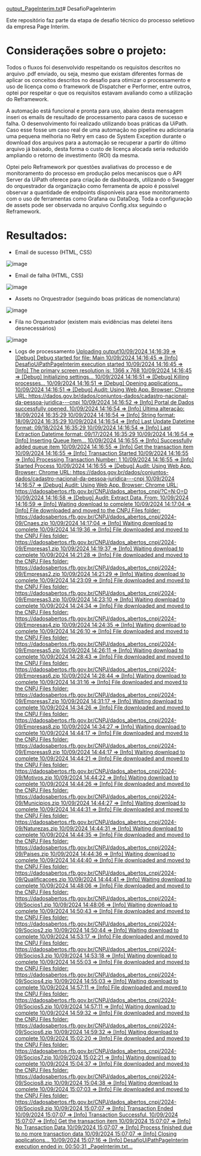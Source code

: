 [output_PageInterim.txt](https://github.com/user-attachments/files/17317281/output_PageInterim.txt)# DesafioPageInterim

Este repositório faz parte da etapa de desafio técnico do processo seletiovo da empresa Page Interim.

# Considerações sobre o projeto:

Todos o fluxos foi desenvolvido respeitando os requisitos descritos no arquivo .pdf enviado, ou seja, mesmo que existam diferentes formas de aplicar os conceitos descritos no desafio para otimizar o processamento e uso de licença como o framework de Dispatcher e Performer, entre outros, optei por respeitar o que os requisitos estavam avaliando como a utilização do Reframework.

A automação está funcional e pronta para uso, abaixo desta mensagem inseri os emails de resultado de processamento para casos de sucesso e falha. O desenvolvimento foi realizado utilizando boas práticas da UiPath. Caso esse fosse um caso real de uma automação no pipeline eu adicionaria uma pequena melhoria no Retry em caso de System Exception durante o download dos arquivos para a automação se recuperar a partir do último arquivo já baixado, desta forma o custo de licença alocada seria reduzido ampliando o retorno de investimento (ROI) da mesma. 

Optei pelo Reframework por questões avaliativas do processo e de monitoramento do processo em produção pelos mecaniscos que o API Server da UiPath oferece para criação de dashboards, utilizando o Swagger do orquestrador da organização como ferramenta de apoio é possível observar a quantidade de endpoints disponíveis para esse monitoramento com o uso de ferramentas como Grafana ou DataDog. Toda a configuração de assets pode ser observada no arquivo Config.xlsx seguindo o Reframework. 

# Resultados:

- Email de sucesso (HTML, CSS)

![image](https://github.com/user-attachments/assets/74f28080-10d4-4d05-a9e6-6b75f4612111)


- Email de falha (HTML, CSS)

![image](https://github.com/user-attachments/assets/49bea446-da5a-4caa-943f-f9d2c143517a)


- Assets no Orquestrador (seguindo boas práticas de nomenclatura)

![image](https://github.com/user-attachments/assets/94f6c3b7-55bc-432a-ba91-42967800a639)


- Fila no Orquestrador (existem mais evidências mas deletei itens desnecessários)

![image](https://github.com/user-attachments/assets/b2f166e1-bc15-4a13-812a-d784ddb9bfe4)


- Logs de processamento
[Uploading output10/09/2024 14:16:39 => [Debug] Debug started for file: Main
10/09/2024 14:16:45 => [Info] DesafioUiPathPageInterim execution started
10/09/2024 14:16:45 => [Info] The primary screen resolution is: 1366 x 768
10/09/2024 14:16:45 => [Debug] Initializing settings...
10/09/2024 14:16:51 => [Debug] Killing processes...
10/09/2024 14:16:51 => [Debug] Opening applications...
10/09/2024 14:16:51 => [Debug] Audit: Using Web App. Browser: Chrome URL: https://dados.gov.br/dados/conjuntos-dados/cadastro-nacional-da-pessoa-juridica---cnpj
10/09/2024 14:16:52 => [Info] Portal de Dados successfully opened.
10/09/2024 14:16:54 => [Info] Última alteração: 18/09/2024 16:35:29
10/09/2024 14:16:54 => [Info] String format: 18/09/2024 16:35:29
10/09/2024 14:16:54 => [Info] Last Update Datetime format: 09/18/2024 16:35:29
10/09/2024 14:16:54 => [Info] Last Extraction Datetime format: 09/17/2024 16:35:29
10/09/2024 14:16:54 => [Info] Inserting Queue Item...
10/09/2024 14:16:55 => [Info] Successfully added queue item
10/09/2024 14:16:55 => [Info] Get the transaction item
10/09/2024 14:16:55 => [Info] Transaction Started
10/09/2024 14:16:55 => [Info] Processing Transaction Number: 1
10/09/2024 14:16:55 => [Info] Started Process
10/09/2024 14:16:55 => [Debug] Audit: Using Web App. Browser: Chrome URL: https://dados.gov.br/dados/conjuntos-dados/cadastro-nacional-da-pessoa-juridica---cnpj
10/09/2024 14:16:57 => [Debug] Audit: Using Web App. Browser: Chrome URL: https://dadosabertos.rfb.gov.br/CNPJ/dados_abertos_cnpj/?C=N;O=D
10/09/2024 14:16:58 => [Debug] Audit: Extract Data. From: <html app='chrome.exe' url='https://dadosabertos.rfb.gov.br/CNPJ/dados_abertos_cnpj/?C=N;O=D' />
10/09/2024 14:16:59 => [Info] Waiting download to complete
10/09/2024 14:17:04 => [Info] File downloaded and moved to the CNPJ Files folder: https://dadosabertos.rfb.gov.br/CNPJ/dados_abertos_cnpj/2024-09/Cnaes.zip
10/09/2024 14:17:04 => [Info] Waiting download to complete
10/09/2024 14:19:36 => [Info] File downloaded and moved to the CNPJ Files folder: https://dadosabertos.rfb.gov.br/CNPJ/dados_abertos_cnpj/2024-09/Empresas1.zip
10/09/2024 14:19:37 => [Info] Waiting download to complete
10/09/2024 14:21:28 => [Info] File downloaded and moved to the CNPJ Files folder: https://dadosabertos.rfb.gov.br/CNPJ/dados_abertos_cnpj/2024-09/Empresas2.zip
10/09/2024 14:21:29 => [Info] Waiting download to complete
10/09/2024 14:23:09 => [Info] File downloaded and moved to the CNPJ Files folder: https://dadosabertos.rfb.gov.br/CNPJ/dados_abertos_cnpj/2024-09/Empresas3.zip
10/09/2024 14:23:10 => [Info] Waiting download to complete
10/09/2024 14:24:34 => [Info] File downloaded and moved to the CNPJ Files folder: https://dadosabertos.rfb.gov.br/CNPJ/dados_abertos_cnpj/2024-09/Empresas4.zip
10/09/2024 14:24:35 => [Info] Waiting download to complete
10/09/2024 14:26:10 => [Info] File downloaded and moved to the CNPJ Files folder: https://dadosabertos.rfb.gov.br/CNPJ/dados_abertos_cnpj/2024-09/Empresas5.zip
10/09/2024 14:26:11 => [Info] Waiting download to complete
10/09/2024 14:28:43 => [Info] File downloaded and moved to the CNPJ Files folder: https://dadosabertos.rfb.gov.br/CNPJ/dados_abertos_cnpj/2024-09/Empresas6.zip
10/09/2024 14:28:44 => [Info] Waiting download to complete
10/09/2024 14:31:16 => [Info] File downloaded and moved to the CNPJ Files folder: https://dadosabertos.rfb.gov.br/CNPJ/dados_abertos_cnpj/2024-09/Empresas7.zip
10/09/2024 14:31:17 => [Info] Waiting download to complete
10/09/2024 14:34:26 => [Info] File downloaded and moved to the CNPJ Files folder: https://dadosabertos.rfb.gov.br/CNPJ/dados_abertos_cnpj/2024-09/Empresas8.zip
10/09/2024 14:34:27 => [Info] Waiting download to complete
10/09/2024 14:44:17 => [Info] File downloaded and moved to the CNPJ Files folder: https://dadosabertos.rfb.gov.br/CNPJ/dados_abertos_cnpj/2024-09/Empresas9.zip
10/09/2024 14:44:17 => [Info] Waiting download to complete
10/09/2024 14:44:21 => [Info] File downloaded and moved to the CNPJ Files folder: https://dadosabertos.rfb.gov.br/CNPJ/dados_abertos_cnpj/2024-09/Motivos.zip
10/09/2024 14:44:22 => [Info] Waiting download to complete
10/09/2024 14:44:26 => [Info] File downloaded and moved to the CNPJ Files folder: https://dadosabertos.rfb.gov.br/CNPJ/dados_abertos_cnpj/2024-09/Municipios.zip
10/09/2024 14:44:27 => [Info] Waiting download to complete
10/09/2024 14:44:31 => [Info] File downloaded and moved to the CNPJ Files folder: https://dadosabertos.rfb.gov.br/CNPJ/dados_abertos_cnpj/2024-09/Naturezas.zip
10/09/2024 14:44:31 => [Info] Waiting download to complete
10/09/2024 14:44:35 => [Info] File downloaded and moved to the CNPJ Files folder: https://dadosabertos.rfb.gov.br/CNPJ/dados_abertos_cnpj/2024-09/Paises.zip
10/09/2024 14:44:36 => [Info] Waiting download to complete
10/09/2024 14:44:40 => [Info] File downloaded and moved to the CNPJ Files folder: https://dadosabertos.rfb.gov.br/CNPJ/dados_abertos_cnpj/2024-09/Qualificacoes.zip
10/09/2024 14:44:41 => [Info] Waiting download to complete
10/09/2024 14:48:06 => [Info] File downloaded and moved to the CNPJ Files folder: https://dadosabertos.rfb.gov.br/CNPJ/dados_abertos_cnpj/2024-09/Socios1.zip
10/09/2024 14:48:06 => [Info] Waiting download to complete
10/09/2024 14:50:43 => [Info] File downloaded and moved to the CNPJ Files folder: https://dadosabertos.rfb.gov.br/CNPJ/dados_abertos_cnpj/2024-09/Socios2.zip
10/09/2024 14:50:44 => [Info] Waiting download to complete
10/09/2024 14:53:17 => [Info] File downloaded and moved to the CNPJ Files folder: https://dadosabertos.rfb.gov.br/CNPJ/dados_abertos_cnpj/2024-09/Socios3.zip
10/09/2024 14:53:18 => [Info] Waiting download to complete
10/09/2024 14:55:03 => [Info] File downloaded and moved to the CNPJ Files folder: https://dadosabertos.rfb.gov.br/CNPJ/dados_abertos_cnpj/2024-09/Socios4.zip
10/09/2024 14:55:03 => [Info] Waiting download to complete
10/09/2024 14:57:11 => [Info] File downloaded and moved to the CNPJ Files folder: https://dadosabertos.rfb.gov.br/CNPJ/dados_abertos_cnpj/2024-09/Socios5.zip
10/09/2024 14:57:11 => [Info] Waiting download to complete
10/09/2024 14:59:32 => [Info] File downloaded and moved to the CNPJ Files folder: https://dadosabertos.rfb.gov.br/CNPJ/dados_abertos_cnpj/2024-09/Socios6.zip
10/09/2024 14:59:32 => [Info] Waiting download to complete
10/09/2024 15:02:20 => [Info] File downloaded and moved to the CNPJ Files folder: https://dadosabertos.rfb.gov.br/CNPJ/dados_abertos_cnpj/2024-09/Socios7.zip
10/09/2024 15:02:21 => [Info] Waiting download to complete
10/09/2024 15:04:37 => [Info] File downloaded and moved to the CNPJ Files folder: https://dadosabertos.rfb.gov.br/CNPJ/dados_abertos_cnpj/2024-09/Socios8.zip
10/09/2024 15:04:38 => [Info] Waiting download to complete
10/09/2024 15:07:03 => [Info] File downloaded and moved to the CNPJ Files folder: https://dadosabertos.rfb.gov.br/CNPJ/dados_abertos_cnpj/2024-09/Socios9.zip
10/09/2024 15:07:07 => [Info] Transaction Ended
10/09/2024 15:07:07 => [Info] Transaction Successful.
10/09/2024 15:07:07 => [Info] Get the transaction item
10/09/2024 15:07:07 => [Info] No Transaction Data
10/09/2024 15:07:07 => [Info] Process finished due to no more transaction data
10/09/2024 15:07:07 => [Info] Closing applications...
10/09/2024 15:07:16 => [Info] DesafioUiPathPageInterim execution ended in: 00:50:31
_PageInterim.txt…]()



